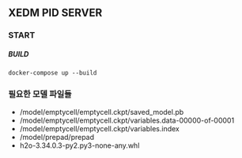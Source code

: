 ## XEDM PID SERVER

### START

##### BUILD
``` docker-compose up --build ```


### 필요한 모델 파일들
- /model/emptycell/emptycell.ckpt/saved_model.pb
- /model/emptycell/emptycell.ckpt/variables.data-00000-of-00001
- /model/emptycell/emptycell.ckpt/variables.index
- /model/prepad/prepad
- h2o-3.34.0.3-py2.py3-none-any.whl